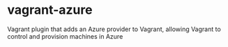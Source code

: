 # vagrant-azure
Vagrant plugin that adds an Azure provider to Vagrant, allowing Vagrant to control and provision machines in Azure
